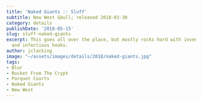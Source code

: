 ```yaml
---
title: 'Naked Giants :: Sluff'
subtitle: New West &bull; released 2018-03-30
category: details
publishDate: '2018-05-15'
slug: sluff-naked-giants
excerpt: This goes all over the place, but mostly rocks hard with inventive arrangements
  and infectious hooks.
author: jclacking
image: "~/assets/images/details/2018/naked-giants.jpg"
tags:
- Blur
- Rocket From The Crypt
- Parquet Courts
- Naked Giants
- New West
---
```


